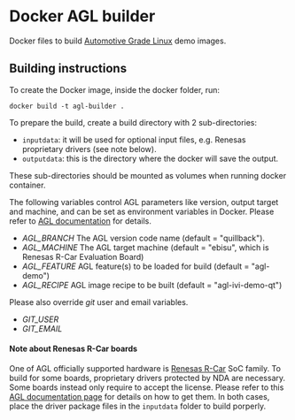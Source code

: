 # Docker AGL builder

Docker files to build [Automotive Grade Linux](https://www.automotivelinux.org/) demo images.

## Building instructions

To create the Docker image, inside the docker folder, run:

```
docker build -t agl-builder .
```

To prepare the build, create a build directory with 2 sub-directories:

- `inputdata`: it will be used for optional input files, e.g. Renesas proprietary drivers (see note below).
- `outputdata`: this is the directory where the docker will save the output.

These sub-directories should be mounted as volumes when running docker container.

The following variables control AGL parameters like version, output target and machine, and can be set as environment variables in Docker. Please refer to [AGL documentation](https://docs.automotivelinux.org/en/pike/#) for details.
- *AGL_BRANCH* The AGL version code name (default = "quillback").
- *AGL_MACHINE* The AGL target machine (default = "ebisu", which is Renesas R-Car Evaluation Board)
- *AGL_FEATURE* AGL feature(s) to be loaded for build (default = "agl-demo")
- *AGL_RECIPE* AGL image recipe to be built (default = "agl-ivi-demo-qt")

Please also override *git* user and email variables.
- *GIT_USER*
- *GIT_EMAIL*

#### Note about Renesas R-Car boards

One of AGL officially supported hardware is [Renesas R-Car](https://www.renesas.com/en/products/automotive-products/automotive-system-chips-socs) SoC family. To build for some boards, proprietary drivers protected by NDA are necessary. Some boards instead only require to accept the license. Please refer to this [AGL documentation page](https://docs.automotivelinux.org/en/pike/#01_Getting_Started/02_Building_AGL_Image/09_Building_for_Supported_Renesas_Boards/#11-downloading-proprietary-drivers) for details on how to get them. In both cases, place the driver package files in the `inputdata` folder to build porperly.

